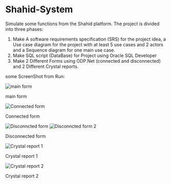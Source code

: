 # Shahid-System
Simulate some functions from the Shahid platform.
The project is divided into three phases:
1) Make A software requirements specification (SRS) for the project idea, a Use case diagram for the project with at least 5 use cases and 2 actors and a Sequence diagram for one main use case. 
2) Make SQL script (DataBase) for Project using Oracle SQL Developer 
3) Make 2 Different Forms using ODP.Net (connected and disconnected) and 2 Different Crystal reports.

some ScreenShot from Run:

![main form](https://user-images.githubusercontent.com/72581790/179431720-9b1eb82d-e886-4fef-ac16-4c4b6f61080f.png)

main form


![Connected form](https://user-images.githubusercontent.com/72581790/179431737-dbc23a16-9624-4b5f-8548-ef0422c98cd1.png)

Connected form


![Disconncted form](https://user-images.githubusercontent.com/72581790/179431766-d28ba219-0805-4391-993e-c831fd812a5b.png)
![Disconncted form 2](https://user-images.githubusercontent.com/72581790/179431767-56505237-ce1c-4681-a2ac-724da76e257c.png)

Disconnected form


![Crystal report 1](https://user-images.githubusercontent.com/72581790/179431784-215feefb-c8f5-4767-af7e-4c72b01d0c3a.png)

Crystal report 1


![Crystal report 2](https://user-images.githubusercontent.com/72581790/179431792-723c465d-db03-4cee-8ed3-909f107859d9.png)

Crystal report 2

